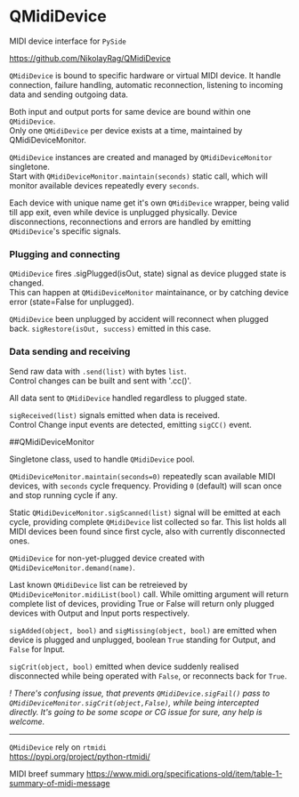 # QMidiDevice
MIDI device interface for `PySide`

https://github.com/NikolayRag/QMidiDevice

`QMidiDevice` is bound to specific hardware or virtual MIDI device. It handle  connection, failure handling, automatic reconnection, listening to incoming data and sending outgoing data.

Both input and output ports for same device are bound within one `QMidiDevice`.  
Only one `QMidiDevice` per device exists at a time, maintained by QMidiDeviceMonitor. 

`QMidiDevice` instances are created and managed by `QMidiDeviceMonitor` singletone.  
Start with `QMidiDeviceMonitor.maintain(seconds)` static call, which will monitor available devices repeatedly every `seconds`.

Each device with unique name get it's own `QMidiDevice` wrapper, being valid till app exit, even while device is unplugged physically. Device disconnections, reconnections and errors are handled by emitting `QMidiDevice`'s specific signals.



### Plugging and connecting

`QMidiDevice` fires .sigPlugged(isOut, state) signal as device plugged state is changed.  
This can happen at `QMidiDeviceMonitor` maintainance, or by catching device error (state=False for unplugged).

`QMidiDevice` been unplugged by accident will reconnect when plugged back. `sigRestore(isOut, success)` emitted in this case.



### Data sending and receiving

Send raw data with `.send(list)` with bytes `list`.  
Control changes can be built and sent with '.cc()'.  

All data sent to `QMidiDevice` handled regardless to plugged state.

`sigReceived(list)` signals emitted when data is received.  
Control Change input events are detected, emitting `sigCC()` event.


##QMidiDeviceMonitor

Singletone class, used to handle `QMidiDevice` pool.

`QMidiDeviceMonitor.maintain(seconds=0)` repeatedly scan available MIDI devices, with `seconds` cycle frequency. Providing `0` (default) will scan once and stop running cycle if any.

Static `QMidiDeviceMonitor.sigScanned(list)` signal will be emitted at each cycle, providing complete `QMidiDevice` list collected so far. This list holds all MIDI devices been found since first cycle, also with  currently disconnected ones.

`QMidiDevice` for non-yet-plugged device created with `QMidiDeviceMonitor.demand(name)`.

Last known `QMidiDevice` list can be retreieved by `QMidiDeviceMonitor.midiList(bool)` call. While omitting argument will return complete list of devices, providing True or False will return only plugged devices with Output and Input ports respectively.

`sigAdded(object, bool)` and `sigMissing(object, bool)` are emitted when device is plugged and unplugged, boolean `True` standing for Output, and `False` for Input.

`sigCrit(object, bool)` emitted when device suddenly realised disconnected while being operated with `False`, or reconnects back for `True`.

*!
There's confusing issue, that prevents `QMidiDevice.sigFail()` pass to `QMidiDeviceMonitor.sigCrit(object,False)`, while being intercepted directly. It's going to be some scope or CG issue for sure, any help is welcome.*

---


`QMidiDevice` rely on `rtmidi`  
https://pypi.org/project/python-rtmidi/


MIDI breef summary
https://www.midi.org/specifications-old/item/table-1-summary-of-midi-message
